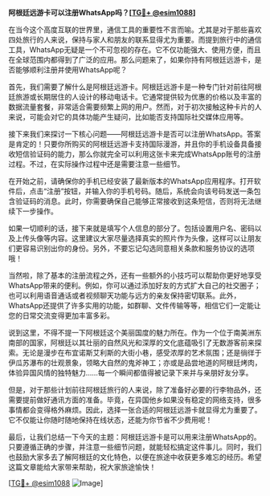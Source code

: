 **阿根廷远游卡可以注册WhatsApp吗？[[TG💪+ @esim1088](https://t.me/s/esim1088)]**

在当今这个高度互联的世界里，通信工具的重要性不言而喻。尤其是对于那些喜欢四处旅行的人来说，保持与家人和朋友的联系显得尤为重要。而提到旅行中的通信工具，WhatsApp无疑是一个不可忽视的存在。它不仅功能强大、使用方便，而且在全球范围内都得到了广泛的应用。那么问题来了，如果你持有阿根廷远游卡，是否能够顺利注册并使用WhatsApp呢？

首先，我们需要了解什么是阿根廷远游卡。阿根廷远游卡是一种专门针对前往阿根廷旅游或长期居住的人设计的移动电话卡。它通常提供较为优惠的价格以及丰富的数据流量套餐，非常适合需要频繁上网的用户。然而，对于初次接触这种卡片的人来说，可能会对它的具体功能产生疑问，比如能否支持国际社交媒体应用等。

接下来我们来探讨一下核心问题——阿根廷远游卡是否可以注册WhatsApp。答案是肯定的！只要你所购买的阿根廷远游卡支持国际漫游，并且你的手机设备具备接收短信验证码的能力，那么你就完全可以利用这张卡来完成WhatsApp账号的注册过程。不过，在实际操作过程中还是需要注意一些细节。

在开始之前，请确保你的手机已经安装了最新版本的WhatsApp应用程序。打开软件后，点击“注册”按钮，并输入你的手机号码。随后，系统会向该号码发送一条包含验证码的消息。此时，你需要确保自己能够正常接收到这条短信，否则将无法继续下一步操作。

如果一切顺利的话，接下来就是填写个人信息的部分了。包括设置用户名、密码以及上传头像等内容。这里建议大家尽量选择真实的照片作为头像，这样可以让朋友们更容易识别出你的身份。另外，不要忘记勾选同意相关条款和服务协议的选项哦！

当然啦，除了基本的注册流程之外，还有一些额外的小技巧可以帮助你更好地享受WhatsApp带来的便利。例如，你可以通过添加好友的方式扩大自己的社交圈子；也可以利用语音通话或者视频聊天功能与远方的亲友保持密切联系。此外，WhatsApp还提供了许多实用的功能，如群聊、文件传输等等，相信它们一定能让您的日常交流变得更加丰富多彩。

说到这里，不得不提一下阿根廷这个美丽国度的魅力所在。作为一个位于南美洲东南部的国家，阿根廷以其壮丽的自然风光和深厚的文化底蕴吸引了无数游客前来探索。无论是漫步在布宜诺斯艾利斯的大街小巷，感受浓厚的艺术氛围；还是徜徉于伊瓜苏瀑布的壮观景象，领略大自然的鬼斧神工；亦或是品尝地道的阿根廷烤肉，体验异国风情的独特魅力……每一个瞬间都值得被记录下来并与亲朋好友分享。

但是，对于那些计划前往阿根廷旅行的人来说，除了准备好必要的行李物品外，还需要提前做好通讯方面的准备。毕竟，在异国他乡如果没有稳定的网络支持，很多事情都会变得格外麻烦。因此，选择一张合适的阿根廷远游卡就显得尤为重要了。它不仅能让你随时随地保持在线状态，还能为你节省不少费用呢！

最后，让我们总结一下今天的主题：阿根廷远游卡是可以用来注册WhatsApp的。只要遵循正确的步骤，并注意一些细节问题，就能轻松搞定这件事儿。同时，我们也鼓励大家多去了解阿根廷的文化特色，以便在旅途中收获更多难忘的经历。希望这篇文章能给大家带来帮助，祝大家旅途愉快！

[[TG💪+ @esim1088](https://t.me/s/esim1088) ![Image](https://i.postimg.cc/4NQfJmqS/Snipaste-2025-05-13-00-14-12.png)]